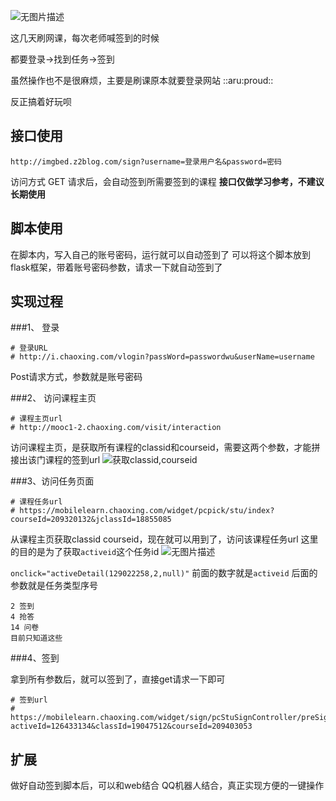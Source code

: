 ![无图片描述][1]

这几天刷网课，每次老师喊签到的时候

都要登录->找到任务->签到

虽然操作也不是很麻烦，主要是刷课原本就要登录网站 ::aru:proud:: 

反正搞着好玩呗

## 接口使用
```
http://imgbed.z2blog.com/sign?username=登录用户名&password=密码
```
访问方式 GET
请求后，会自动签到所需要签到的课程
**接口仅做学习参考，不建议长期使用**

## 脚本使用
在脚本内，写入自己的账号密码，运行就可以自动签到了
可以将这个脚本放到flask框架，带着账号密码参数，请求一下就自动签到了

## 实现过程

###1、 登录
```
# 登录URL
# http://i.chaoxing.com/vlogin?passWord=passwordwu&userName=username
```
Post请求方式，参数就是账号密码

###2、 访问课程主页
```
# 课程主页url
# http://mooc1-2.chaoxing.com/visit/interaction
```
访问课程主页，是获取所有课程的classid和courseid，需要这两个参数，才能拼接出该门课程的签到url
![获取classid,courseid][2]

###3、访问任务页面
```
# 课程任务url
# https://mobilelearn.chaoxing.com/widget/pcpick/stu/index?courseId=209320132&jclassId=18855085
```
从课程主页获取classid courseid，现在就可以用到了，访问该课程任务url
这里的目的是为了获取`activeid`这个任务id
![无图片描述][3]

`onclick="activeDetail(129022258,2,null)"`
前面的数字就是`activeid` 后面的参数就是任务类型序号
```
2 签到
4 抢答
14 问卷
目前只知道这些
```
###4、签到

拿到所有参数后，就可以签到了，直接get请求一下即可
```
# 签到url
# https://mobilelearn.chaoxing.com/widget/sign/pcStuSignController/preSign?activeId=126433134&classId=19047512&courseId=209403053
```

## 扩展
做好自动签到脚本后，可以和web结合
QQ机器人结合，真正实现方便的一键操作

  [1]: http://assets.z2blog.com/imgbed/2020/03/06/20200306880794.png
  [2]: http://assets.z2blog.com/imgbed/2020/03/06/20200306606197.png
  [3]: http://assets.z2blog.com/imgbed/2020/03/06/20200306740615.png
